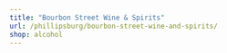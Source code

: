 ```yaml
---
title: "Bourbon Street Wine & Spirits"
url: /phillipsburg/bourbon-street-wine-and-spirits/
shop: alcohol
---
```

